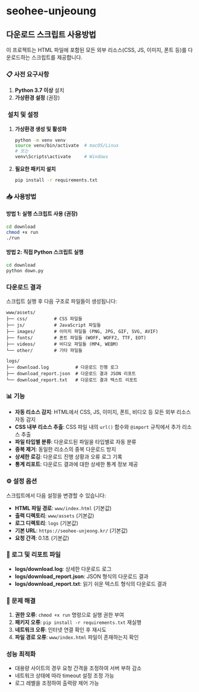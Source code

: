 # seohee-unjeoung

## 다운로드 스크립트 사용방법

이 프로젝트는 HTML 파일에 포함된 모든 외부 리소스(CSS, JS, 이미지, 폰트 등)를 다운로드하는 스크립트를 제공합니다.

### 📋 사전 요구사항

1. **Python 3.7 이상** 설치
2. **가상환경 설정** (권장)

### ️ 설치 및 설정

1. **가상환경 생성 및 활성화**
   ```bash
   python -m venv venv
   source venv/bin/activate  # macOS/Linux
   # 또는
   venv\Scripts\activate     # Windows
   ```

2. **필요한 패키지 설치**
   ```bash
   pip install -r requirements.txt
   ```

### 📥 사용방법

#### 방법 1: 실행 스크립트 사용 (권장)
```bash
cd download
chmod +x run
./run
```

#### 방법 2: 직접 Python 스크립트 실행
```bash
cd download
python down.py
```

###  다운로드 결과

스크립트 실행 후 다음 구조로 파일들이 생성됩니다:

```
www/assets/
├── css/          # CSS 파일들
├── js/           # JavaScript 파일들
├── images/       # 이미지 파일들 (PNG, JPG, GIF, SVG, AVIF)
├── fonts/        # 폰트 파일들 (WOFF, WOFF2, TTF, EOT)
├── videos/       # 비디오 파일들 (MP4, WEBM)
└── other/        # 기타 파일들

logs/
├── download.log          # 다운로드 진행 로그
├── download_report.json  # 다운로드 결과 JSON 리포트
└── download_report.txt   # 다운로드 결과 텍스트 리포트
```

### 📊 기능

- **자동 리소스 감지**: HTML에서 CSS, JS, 이미지, 폰트, 비디오 등 모든 외부 리소스 자동 감지
- **CSS 내부 리소스 추출**: CSS 파일 내의 `url()` 함수와 `@import` 규칙에서 추가 리소스 추출
- **파일 타입별 분류**: 다운로드된 파일을 타입별로 자동 분류
- **중복 제거**: 동일한 리소스의 중복 다운로드 방지
- **상세한 로깅**: 다운로드 진행 상황과 오류 로그 기록
- **통계 리포트**: 다운로드 결과에 대한 상세한 통계 정보 제공

### ⚙️ 설정 옵션

스크립트에서 다음 설정을 변경할 수 있습니다:

- **HTML 파일 경로**: `www/index.html` (기본값)
- **출력 디렉토리**: `www/assets` (기본값)
- **로그 디렉토리**: `logs` (기본값)
- **기본 URL**: `https://seohee-unjeong.kr/` (기본값)
- **요청 간격**: 0.1초 (기본값)

### 📝 로그 및 리포트 파일

- **logs/download.log**: 상세한 다운로드 로그
- **logs/download_report.json**: JSON 형식의 다운로드 결과
- **logs/download_report.txt**: 읽기 쉬운 텍스트 형식의 다운로드 결과

### 🔧 문제 해결

1. **권한 오류**: `chmod +x run` 명령으로 실행 권한 부여
2. **패키지 오류**: `pip install -r requirements.txt` 재실행
3. **네트워크 오류**: 인터넷 연결 확인 후 재시도
4. **파일 경로 오류**: `www/index.html` 파일이 존재하는지 확인

###  성능 최적화

- 대용량 사이트의 경우 요청 간격을 조정하여 서버 부하 감소
- 네트워크 상태에 따라 timeout 설정 조정 가능
- 로그 레벨을 조정하여 출력량 제어 가능
